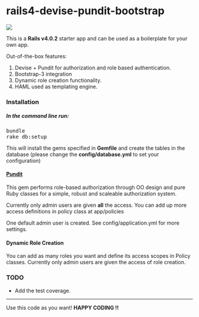 <h1>rails4-devise-pundit-bootstrap</h1>
<a href="https://codeclimate.com/github/Jrakesh/rails4-devise-pundit-bootstrap"><img src="https://codeclimate.com/github/Jrakesh/rails4-devise-pundit-bootstrap.png" /></a>

<p>This is a <strong>Rails v4.0.2</strong> starter app and can be used as a boilerplate for your own app. 
<p>Out-of-the-box features:</p>
<ol>
	<li>Devise + Pundit for authorization and role based authentication.</li>
	<li>Bootstrap-3 integration</li>
	<li>Dynamic role creation functionality.</li>
	<li>HAML used as templating engine.</li>
</ol>

<h3>Installation</h3>

<h5>In the command line run:</h5> 
<pre>
bundle
rake db:setup
</pre>

<p>This will install the gems specified in <strong>Gemfile</strong> and create the tables in the database (please change the <strong>config/database.yml</strong> to set your configuration)</p>


<h4><a href="https://github.com/elabs/pundit">Pundit</a></h4>
<p>This gem performs role-based authorization through OO design and pure Ruby classes for a simple, robust and scaleable authorization system.</p>
<p>Currently only admin users are given <strong>all</strong> the access. You can add up more access definitions in policy class at app/policies</p>
<p>One default admin user is created. See config/application.yml for more settings.</p>


<h4>Dynamic Role Creation</h4>
<p>You can add as many roles you want and define its access scopes in Policy classes. Currently only admin users are given the access of role creation.</p>


<h3>TODO</h3>
<ul>
  <li>Add the test coverage.</li>
</ul>


<hr>
<p>Use this code as you want! <strong>HAPPY CODING !!</strong></p>

